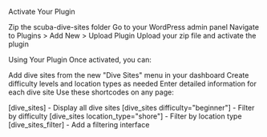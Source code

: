 Activate Your Plugin

Zip the scuba-dive-sites folder
Go to your WordPress admin panel
Navigate to Plugins > Add New > Upload Plugin
Upload your zip file and activate the plugin

Using Your Plugin
Once activated, you can:

Add dive sites from the new "Dive Sites" menu in your dashboard
Create difficulty levels and location types as needed
Enter detailed information for each dive site
Use these shortcodes on any page:

[dive_sites] - Display all dive sites
[dive_sites difficulty="beginner"] - Filter by difficulty
[dive_sites location_type="shore"] - Filter by location type
[dive_sites_filter] - Add a filtering interface
